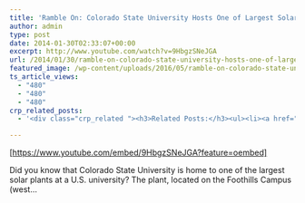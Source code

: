 ```yaml
---
title: 'Ramble On: Colorado State University Hosts One of Largest Solar Plants at a U.S. University'
author: admin
type: post
date: 2014-01-30T02:33:07+00:00
excerpt: http://www.youtube.com/watch?v=9HbgzSNeJGA
url: /2014/01/30/ramble-on-colorado-state-university-hosts-one-of-largest-solar-plants-at-a-u-s-university/
featured_image: /wp-content/uploads/2016/05/ramble-on-colorado-state-univers.jpg
ts_article_views:
  - "480"
  - "480"
  - "480"
crp_related_posts:
  - '<div class="crp_related "><h3>Related Posts:</h3><ul><li><a href="https://scdhub.org/2017/12/25/wastewater-treatment-and-biosolids-management/"    ><img src="https://scdhub.org/wp-content/uploads/2017/12/wastewater-treatment-and-biosoli-150x150.jpg" alt="Wastewater treatment and Biosolids management" title="Wastewater treatment and Biosolids management" width="150" height="150" class="crp_thumb crp_featured" /><span class="crp_title">Wastewater treatment and Biosolids management</span></a></li><li><a href="https://scdhub.org/2017/12/29/walking-in-sabinas-shoes-world-vision/"    ><img src="https://scdhub.org/wp-content/uploads/2017/12/walking-in-sabinas-shoes-world-v-150x150.jpg" alt="Walking in Sabinas Shoes &#8211; World Vision" title="Walking in Sabinas Shoes &#8211; World Vision" width="150" height="150" class="crp_thumb crp_featured" /><span class="crp_title">Walking in Sabinas Shoes &#8211; World Vision</span></a></li><li><a href="https://scdhub.org/2017/08/11/kombucha-social-venture-health-beverage-company-community-success-prototype/"    ><img src="https://scdhub.org/wp-content/uploads/2017/08/kombucha-social-venture-health-beverage-company-community-success-prototype-150x150.jpg" alt="Kombucha Social Venture Health Beverage Company Community Success Prototype" title="Kombucha Social Venture Health Beverage Company Community Success Prototype" width="150" height="150" class="crp_thumb crp_featured" /><span class="crp_title">Kombucha Social Venture Health Beverage Company&hellip;</span></a></li><li><a href="https://scdhub.org/2018/01/06/household-and-neighborhood-sanitation-infrastructures-excreta-wastewater-disposal-in-developing-countries/"    ><img src="https://scdhub.org/wp-content/plugins/contextual-related-posts/default.png" alt="Household and neighborhood Sanitation Infrastructures: Excreta, wastewater disposal in developing countries" title="Household and neighborhood Sanitation Infrastructures: Excreta, wastewater disposal in developing countries" width="150" height="150" class="crp_thumb crp_default" /><span class="crp_title">Household and neighborhood Sanitation&hellip;</span></a></li><li><a href="https://scdhub.org/2017/07/24/astounding-tiny-house-with-downstairs-master-bedroom/"    ><img src="https://scdhub.org/wp-content/uploads/2017/07/astounding-tiny-house-with-downstairs-master-bedroom-150x150.jpg" alt="Astounding Tiny House With Downstairs Master Bedroom" title="Astounding Tiny House With Downstairs Master Bedroom" width="150" height="150" class="crp_thumb crp_featured" /><span class="crp_title">Astounding Tiny House With Downstairs Master Bedroom</span></a></li><li><a href="https://scdhub.org/2018/02/17/the-atlantis-water-supply-scheme-a-csir-supported-artificial-groundwater-recharge-system/"    ><img src="https://scdhub.org/wp-content/uploads/2018/02/the-atlantis-water-supply-scheme-150x150.jpg" alt="The Atlantis Water Supply Scheme – a CSIR-supported artificial groundwater recharge system" title="The Atlantis Water Supply Scheme – a CSIR-supported artificial groundwater recharge system" width="150" height="150" class="crp_thumb crp_featured" /><span class="crp_title">The Atlantis Water Supply Scheme – a CSIR-supported&hellip;</span></a></li></ul><div class="crp_clear"></div></div>'

---
```

[https://www.youtube.com/embed/9HbgzSNeJGA?feature=oembed] 

Did you know that Colorado State University is home to one of the largest solar plants at a U.S. university? The plant, located on the Foothills Campus (west&#8230;